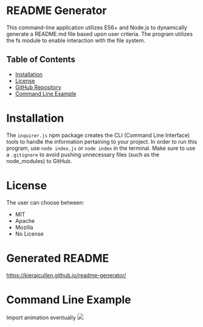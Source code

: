 # README Generator

This command-line application utilizes ES6+ and Node.js to dynamically generate a README.md file based upon user criteria. The program utilizes the fs module to enable interaction with the file system.

## Table of Contents

- [Installation](#installation)
- [License](#license)
- [GitHub Repository](#github-repository)
- [Command Line Example](#command-line-example)

# Installation

The `inquirer.js` npm package creates the CLI (Command Line Interface) tools to handle the information pertaining to your project. In order to run this program, use `node index.js` or `node index` in the terminal. Make sure to use a `.gitignore` to avoid pushing unnecessary files (such as the node_modules) to GitHub.

# License

The user can choose between:

- MIT
- Apache
- Mozilla
- No License

# Generated README

https://kierajcullen.github.io/readme-generator/

# Command Line Example

Import animation eventually
![](img/github.gif)
